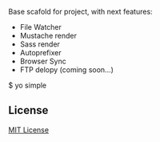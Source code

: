Base scafold for project, with next features:

- File Watcher
- Mustache render
- Sass render
- Autoprefixer
- Browser Sync
- FTP delopy (coming soon...)



$ yo simple

## License

[MIT License](http://en.wikipedia.org/wiki/MIT_License)
